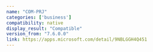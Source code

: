 ```yaml
---
name: "COM-PRJ"
categories: ['business']
compatibility: native
display_result: "Compatible"
version_from: "7.6.0.0"
link: https://apps.microsoft.com/detail/9NBLGGH4Q451
---
```


